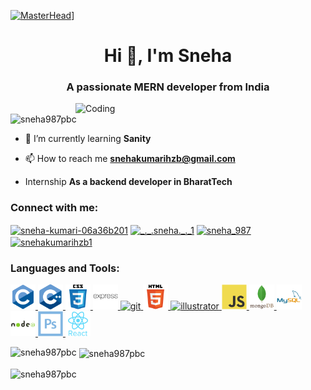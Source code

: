 [![MasterHead]([https://1.bp.blogspot.com/-7A4WynwLsMw/XbBpCXG8fHI/AAAAAAAAMt4/uOa1bpLskYgrwGbllhSu2SDj_Mig8SXJQCLcBGAsYHQ/s1600/2000_600px.gif)](https://www.google.com/url?sa=i&url=https%3A%2F%2Fgithub.com%2Fmahesh-jangid&psig=AOvVaw0r76w_zr7E7v--CB4_5_UE&ust=1696403690899000&source=images&cd=vfe&opi=89978449&ved=0CBEQjRxqFwoTCMDCw7qq2YEDFQAAAAAdAAAAABAE)]
<h1 align="center">Hi 👋, I'm Sneha</h1>
<h3 align="center">A passionate MERN developer from India</h3>
<img align="right" alt="Coding" width="400" src="https://encrypted-tbn0.gstatic.com/images?q=tbn:ANd9GcRmFKBynHSdNTjifKfrg_2ELGjZPDNh-yiMpEwUQT89-g&usqp=CAU&ec=48600112">



<p align="left"> <img src="https://komarev.com/ghpvc/?username=sneha987pbc&label=Profile%20views&color=0e75b6&style=flat" alt="sneha987pbc" /> </p>

- 🌱 I’m currently learning **Sanity**

- 📫 How to reach me **snehakumarihzb@gmail.com**
- Internship **As a backend developer in BharatTech**

<h3 align="left">Connect with me:</h3>
<p align="left">
<a href="https://linkedin.com/in/sneha-kumari-06a36b201" target="blank"><img align="center" src="https://raw.githubusercontent.com/rahuldkjain/github-profile-readme-generator/master/src/images/icons/Social/linked-in-alt.svg" alt="sneha-kumari-06a36b201" height="30" width="40" /></a>
<a href="https://instagram.com/_._.sneha._._1" target="blank"><img align="center" src="https://raw.githubusercontent.com/rahuldkjain/github-profile-readme-generator/master/src/images/icons/Social/instagram.svg" alt="_._.sneha._._1" height="30" width="40" /></a>
<a href="https://www.leetcode.com/sneha_987" target="blank"><img align="center" src="https://raw.githubusercontent.com/rahuldkjain/github-profile-readme-generator/master/src/images/icons/Social/leet-code.svg" alt="sneha_987" height="30" width="40" /></a>
<a href="https://auth.geeksforgeeks.org/user/snehakumarihzb1" target="blank"><img align="center" src="https://raw.githubusercontent.com/rahuldkjain/github-profile-readme-generator/master/src/images/icons/Social/geeks-for-geeks.svg" alt="snehakumarihzb1" height="30" width="40" /></a>
</p>

<h3 align="left">Languages and Tools:</h3>
<p align="left"> <a href="https://www.cprogramming.com/" target="_blank" rel="noreferrer"> <img src="https://raw.githubusercontent.com/devicons/devicon/master/icons/c/c-original.svg" alt="c" width="40" height="40"/> </a> <a href="https://www.w3schools.com/cpp/" target="_blank" rel="noreferrer"> <img src="https://raw.githubusercontent.com/devicons/devicon/master/icons/cplusplus/cplusplus-original.svg" alt="cplusplus" width="40" height="40"/> </a> <a href="https://www.w3schools.com/css/" target="_blank" rel="noreferrer"> <img src="https://raw.githubusercontent.com/devicons/devicon/master/icons/css3/css3-original-wordmark.svg" alt="css3" width="40" height="40"/> </a> <a href="https://expressjs.com" target="_blank" rel="noreferrer"> <img src="https://raw.githubusercontent.com/devicons/devicon/master/icons/express/express-original-wordmark.svg" alt="express" width="40" height="40"/> </a> <a href="https://git-scm.com/" target="_blank" rel="noreferrer"> <img src="https://www.vectorlogo.zone/logos/git-scm/git-scm-icon.svg" alt="git" width="40" height="40"/> </a> <a href="https://www.w3.org/html/" target="_blank" rel="noreferrer"> <img src="https://raw.githubusercontent.com/devicons/devicon/master/icons/html5/html5-original-wordmark.svg" alt="html5" width="40" height="40"/> </a> <a href="https://www.adobe.com/in/products/illustrator.html" target="_blank" rel="noreferrer"> <img src="https://www.vectorlogo.zone/logos/adobe_illustrator/adobe_illustrator-icon.svg" alt="illustrator" width="40" height="40"/> </a> <a href="https://developer.mozilla.org/en-US/docs/Web/JavaScript" target="_blank" rel="noreferrer"> <img src="https://raw.githubusercontent.com/devicons/devicon/master/icons/javascript/javascript-original.svg" alt="javascript" width="40" height="40"/> </a> <a href="https://www.mongodb.com/" target="_blank" rel="noreferrer"> <img src="https://raw.githubusercontent.com/devicons/devicon/master/icons/mongodb/mongodb-original-wordmark.svg" alt="mongodb" width="40" height="40"/> </a> <a href="https://www.mysql.com/" target="_blank" rel="noreferrer"> <img src="https://raw.githubusercontent.com/devicons/devicon/master/icons/mysql/mysql-original-wordmark.svg" alt="mysql" width="40" height="40"/> </a> <a href="https://nodejs.org" target="_blank" rel="noreferrer"> <img src="https://raw.githubusercontent.com/devicons/devicon/master/icons/nodejs/nodejs-original-wordmark.svg" alt="nodejs" width="40" height="40"/> </a> <a href="https://www.photoshop.com/en" target="_blank" rel="noreferrer"> <img src="https://raw.githubusercontent.com/devicons/devicon/master/icons/photoshop/photoshop-line.svg" alt="photoshop" width="40" height="40"/> </a> <a href="https://reactjs.org/" target="_blank" rel="noreferrer"> <img src="https://raw.githubusercontent.com/devicons/devicon/master/icons/react/react-original-wordmark.svg" alt="react" width="40" height="40"/> </a> </p>

<p><img align="left" src="https://github-readme-stats.vercel.app/api/top-langs?username=sneha987pbc&show_icons=true&locale=en&layout=compact" alt="sneha987pbc" /></p>

<p>&nbsp;<img align="center" src="https://github-readme-stats.vercel.app/api?username=sneha987pbc&show_icons=true&locale=en" alt="sneha987pbc" /></p>

<p><img align="center" src="https://github-readme-streak-stats.herokuapp.com/?user=sneha987pbc&" alt="sneha987pbc" /></p>
